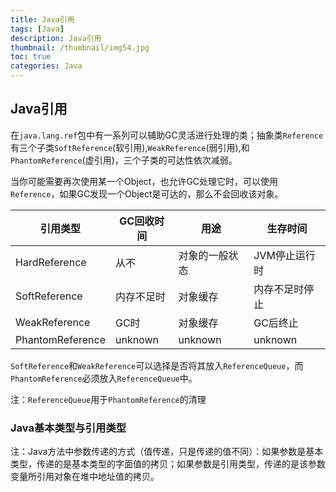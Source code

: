 ```yaml
---
title: Java引用
tags: [Java]
description: Java引用
thumbnail: /thumbnail/img54.jpg
toc: true
categories: Java
---
```




## Java引用

在`java.lang.ref`包中有一系列可以辅助GC灵活进行处理的类；抽象类`Reference`有三个子类`SoftReference`(软引用),`WeakReference`(弱引用),和`PhantomReference`(虚引用)，三个子类的可达性依次减弱。

当你可能需要再次使用某一个Object，也允许GC处理它时，可以使用`Reference`，如果GC发现一个Object是可达的，那么不会回收该对象。


|引用类型 |GC回收时间 |用途 |生存时间|
|-|-|-|-|
|HardReference|从不|对象的一般状态|JVM停止运行时|
|SoftReference|内存不足时|对象缓存|内存不足时停止|
|WeakReference|GC时|对象缓存|GC后终止|
|PhantomReference|unknown|unknown|unknown|

`SoftReference`和`WeakReference`可以选择是否将其放入`ReferenceQueue`，而`PhantomReference`必须放入`ReferenceQueue`中。

注：`ReferenceQueue`用于`PhantomReference`的清理



### Java基本类型与引用类型

注：Java方法中参数传递的方式（值传递，只是传递的值不同）：如果参数是基本类型，传递的是基本类型的字面值的拷贝；如果参数是引用类型，传递的是该参数变量所引用对象在堆中地址值的拷贝。